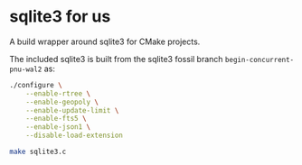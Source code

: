 sqlite3 for us
==============

A build wrapper around sqlite3 for CMake projects.

The included sqlite3 is built from the sqlite3 fossil branch `begin-concurrent-pnu-wal2` as:

```bash
./configure \
    --enable-rtree \
    --enable-geopoly \
    --enable-update-limit \
    --enable-fts5 \
    --enable-json1 \
    --disable-load-extension

make sqlite3.c
```
